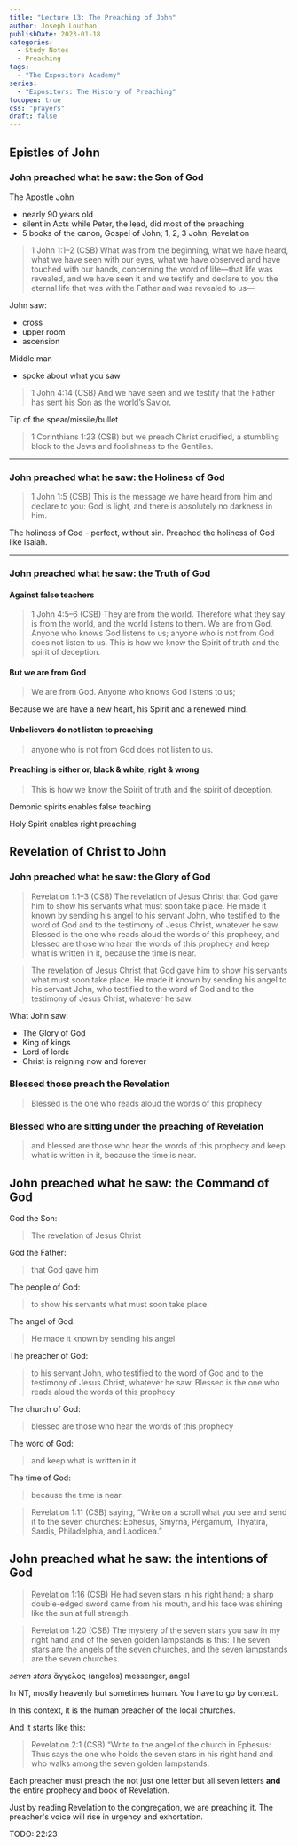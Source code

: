 ```yaml
---
title: "Lecture 13: The Preaching of John"
author: Joseph Louthan
publishDate: 2023-01-18
categories:
  - Study Notes
  - Preaching
tags:
  - "The Expositors Academy"
series:
  - "Expositors: The History of Preaching"
tocopen: true
css: "prayers"
draft: false
---
```


## Epistles of John

### John preached what he saw: the Son of God

The Apostle John
- nearly 90 years old
- silent in Acts while Peter, the lead, did most of the preaching
- 5 books of the canon, Gospel of John; 1, 2, 3 John; Revelation

>1 John 1:1–2 (CSB) What was from the beginning, what we have heard, what we have seen with our eyes, what we have observed and have touched with our hands, concerning the word of life—that life was revealed, and we have seen it and we testify and declare to you the eternal life that was with the Father and was revealed to us—

John saw:
- cross
- upper room
- ascension

Middle man
- spoke about what you saw

>1 John 4:14 (CSB) And we have seen and we testify that the Father has sent his Son as the world’s Savior.

Tip of the spear/missile/bullet

>1 Corinthians 1:23 (CSB) but we preach Christ crucified, a stumbling block to the Jews and foolishness to the Gentiles.

---

### John preached what he saw: the Holiness of God

>1 John 1:5 (CSB) This is the message we have heard from him and declare to you: God is light, and there is absolutely no darkness in him.

The holiness of God - perfect, without sin. Preached the holiness of God like Isaiah.

---

### John preached what he saw: the Truth of God

#### Against false teachers

>1 John 4:5–6 (CSB) They are from the world. Therefore what they say is from the world, and the world listens to them. We are from God. Anyone who knows God listens to us; anyone who is not from God does not listen to us. This is how we know the Spirit of truth and the spirit of deception.

#### But we are from God

>We are from God. Anyone who knows God listens to us; 

Because we are have a new heart, his Spirit and a renewed mind.

#### Unbelievers do not listen to preaching

>anyone who is not from God does not listen to us.

#### Preaching is either or, black & white, right & wrong

> This is how we know the Spirit of truth and the spirit of deception.

Demonic spirits enables false teaching

Holy Spirit enables right preaching

## Revelation of Christ to John

### John preached what he saw: the Glory of God

>Revelation 1:1–3 (CSB) The revelation of Jesus Christ that God gave him to show his servants what must soon take place. He made it known by sending his angel to his servant John, who testified to the word of God and to the testimony of Jesus Christ, whatever he saw. Blessed is the one who reads aloud the words of this prophecy, and blessed are those who hear the words of this prophecy and keep what is written in it, because the time is near.

>The revelation of Jesus Christ that God gave him to show his servants what must soon take place. He made it known by sending his angel to his servant John, who testified to the word of God and to the testimony of Jesus Christ, whatever he saw.

What John saw:

- The Glory of God
- King of kings
- Lord of lords
- Christ is reigning now and forever

### Blessed those preach the Revelation

>Blessed is the one who reads aloud the words of this prophecy

### Blessed who are sitting under the preaching of Revelation

>and blessed are those who hear the words of this prophecy and keep what is written in it, because the time is near.

## John preached what he saw: the Command of God

God the Son:  
>The revelation of Jesus Christ 

God the Father:  
>that God gave him 

The people of God:  
>to show his servants what must soon take place. 

The angel of God:  
>He made it known by sending his angel

The preacher of God:  
>to his servant John, who testified to the word of God and to the testimony of Jesus Christ, whatever he saw. Blessed is the one who reads aloud the words of this prophecy

The church of God:  
>blessed are those who hear the words of this prophecy 

The word of God:
>and keep what is written in it

The time of God:  
>because the time is near.

>Revelation 1:11 (CSB) saying, “Write on a scroll what you see and send it to the seven churches: Ephesus, Smyrna, Pergamum, Thyatira, Sardis, Philadelphia, and Laodicea.”

## John preached what he saw: the intentions of God

>Revelation 1:16 (CSB) He had seven stars in his right hand; a sharp double-edged sword came from his mouth, and his face was shining like the sun at full strength.

>Revelation 1:20 (CSB) The mystery of the seven stars you saw in my right hand and of the seven golden lampstands is this: The seven stars are the angels of the seven churches, and the seven lampstands are the seven churches.

*seven stars* ἄγγελος (angelos) messenger, angel

In NT, mostly heavenly but sometimes human. You have to go by context. 

In this context, it is the human preacher of the local churches.

And it starts like this:

>Revelation 2:1 (CSB) “Write to the angel of the church in Ephesus: Thus says the one who holds the seven stars in his right hand and who walks among the seven golden lampstands:

Each preacher must preach the not just one letter but all seven letters **and** the entire prophecy and book of Revelation.

Just by reading Revelation to the congregation, we are preaching it. The preacher's voice will rise in urgency and exhortation.

TODO: 22:23